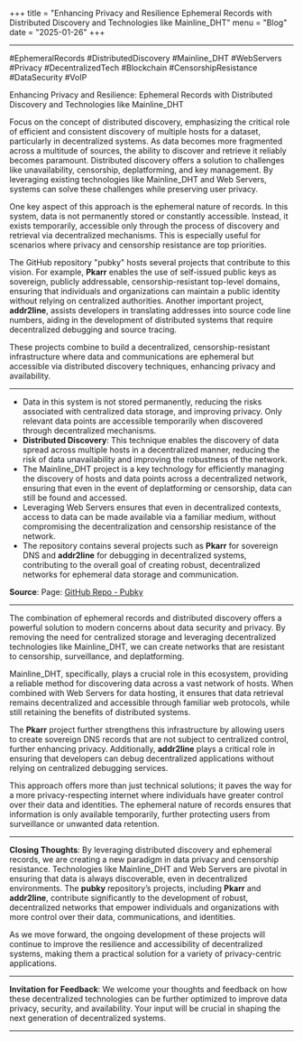 +++
title = "Enhancing Privacy and Resilience Ephemeral Records with Distributed Discovery and Technologies like Mainline_DHT"
menu = "Blog"
date = "2025-01-26"
+++

---

#EphemeralRecords #DistributedDiscovery #Mainline_DHT #WebServers #Privacy #DecentralizedTech #Blockchain #CensorshipResistance #DataSecurity #VoIP

Enhancing Privacy and Resilience: Ephemeral Records with Distributed Discovery and Technologies like Mainline_DHT


Focus on the concept of distributed discovery, emphasizing the critical role of efficient and consistent discovery of multiple hosts for a dataset, particularly in decentralized systems. As data becomes more fragmented across a multitude of sources, the ability to discover and retrieve it reliably becomes paramount. Distributed discovery offers a solution to challenges like unavailability, censorship, deplatforming, and key management. By leveraging existing technologies like Mainline_DHT and Web Servers, systems can solve these challenges while preserving user privacy.

One key aspect of this approach is the ephemeral nature of records. In this system, data is not permanently stored or constantly accessible. Instead, it exists temporarily, accessible only through the process of discovery and retrieval via decentralized mechanisms. This is especially useful for scenarios where privacy and censorship resistance are top priorities.

The GitHub repository "pubky" hosts several projects that contribute to this vision. For example, **Pkarr** enables the use of self-issued public keys as sovereign, publicly addressable, censorship-resistant top-level domains, ensuring that individuals and organizations can maintain a public identity without relying on centralized authorities. Another important project, **addr2line**, assists developers in translating addresses into source code line numbers, aiding in the development of distributed systems that require decentralized debugging and source tracing.

These projects combine to build a decentralized, censorship-resistant infrastructure where data and communications are ephemeral but accessible via distributed discovery techniques, enhancing privacy and availability.

---


- Data in this system is not stored permanently, reducing the risks associated with centralized data storage, and improving privacy. Only relevant data points are accessible temporarily when discovered through decentralized mechanisms.
- **Distributed Discovery**: This technique enables the discovery of data spread across multiple hosts in a decentralized manner, reducing the risk of data unavailability and improving the robustness of the network.
- The Mainline_DHT project is a key technology for efficiently managing the discovery of hosts and data points across a decentralized network, ensuring that even in the event of deplatforming or censorship, data can still be found and accessed.
- Leveraging Web Servers ensures that even in decentralized contexts, access to data can be made available via a familiar medium, without compromising the decentralization and censorship resistance of the network.
- The repository contains several projects such as **Pkarr** for sovereign DNS and **addr2line** for debugging in decentralized systems, contributing to the overall goal of creating robust, decentralized networks for ephemeral data storage and communication.

**Source**:
Page: [GitHub Repo - Pubky](https://github.com/pubky)

---


The combination of ephemeral records and distributed discovery offers a powerful solution to modern concerns about data security and privacy. By removing the need for centralized storage and leveraging decentralized technologies like Mainline_DHT, we can create networks that are resistant to censorship, surveillance, and deplatforming.

Mainline_DHT, specifically, plays a crucial role in this ecosystem, providing a reliable method for discovering data across a vast network of hosts. When combined with Web Servers for data hosting, it ensures that data retrieval remains decentralized and accessible through familiar web protocols, while still retaining the benefits of distributed systems.

The **Pkarr** project further strengthens this infrastructure by allowing users to create sovereign DNS records that are not subject to centralized control, further enhancing privacy. Additionally, **addr2line** plays a critical role in ensuring that developers can debug decentralized applications without relying on centralized debugging services.

This approach offers more than just technical solutions; it paves the way for a more privacy-respecting internet where individuals have greater control over their data and identities. The ephemeral nature of records ensures that information is only available temporarily, further protecting users from surveillance or unwanted data retention.

---

**Closing Thoughts**:
By leveraging distributed discovery and ephemeral records, we are creating a new paradigm in data privacy and censorship resistance. Technologies like Mainline_DHT and Web Servers are pivotal in ensuring that data is always discoverable, even in decentralized environments. The **pubky** repository’s projects, including **Pkarr** and **addr2line**, contribute significantly to the development of robust, decentralized networks that empower individuals and organizations with more control over their data, communications, and identities.

As we move forward, the ongoing development of these projects will continue to improve the resilience and accessibility of decentralized systems, making them a practical solution for a variety of privacy-centric applications.

---

**Invitation for Feedback**:
We welcome your thoughts and feedback on how these decentralized technologies can be further optimized to improve data privacy, security, and availability. Your input will be crucial in shaping the next generation of decentralized systems.

---